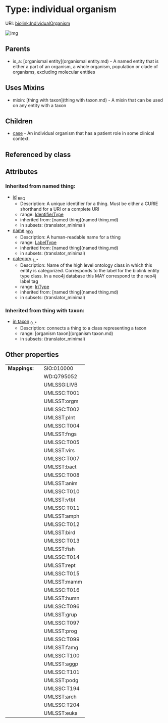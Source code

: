 
# Type: individual organism




URI: [biolink:IndividualOrganism](https://w3id.org/biolink/vocab/IndividualOrganism)


![img](http://yuml.me/diagram/nofunky;dir:TB/class/\[OrganismTaxon]<in%20taxon%200..*-%20\[IndividualOrganism|id(i):identifier_type;name(i):label_type;category(i):iri_type%20%2B],%20\[IndividualOrganism]uses%20-.->\[ThingWithTaxon],%20\[IndividualOrganism]^-\[Case],%20\[OrganismalEntity]^-\[IndividualOrganism])

## Parents

 *  is_a: [organismal entity](organismal entity.md) - A named entity that is either a part of an organism, a whole organism, population or clade of organisms, excluding molecular entities

## Uses Mixins

 *  mixin: [thing with taxon](thing with taxon.md) - A mixin that can be used on any entity with a taxon

## Children

 * [case](case.md) - An individual organism that has a patient role in some clinical context.

## Referenced by class


## Attributes


### Inherited from named thing:

 * [id](id.md)  <sub>REQ</sub>
    * Description: A unique identifier for a thing. Must be either a CURIE shorthand for a URI or a complete URI
    * range: [IdentifierType](type/IdentifierType.md)
    * inherited from: [named thing](named thing.md)
    * in subsets: (translator_minimal)
 * [name](name.md)  <sub>REQ</sub>
    * Description: A human-readable name for a thing
    * range: [LabelType](type/LabelType.md)
    * inherited from: [named thing](named thing.md)
    * in subsets: (translator_minimal)
 * [category](category.md)  <sub>1..*</sub>
    * Description: Name of the high level ontology class in which this entity is categorized. Corresponds to the label for the biolink entity type class. In a neo4j database this MAY correspond to the neo4j label tag
    * range: [IriType](type/IriType.md)
    * inherited from: [named thing](named thing.md)
    * in subsets: (translator_minimal)

### Inherited from thing with taxon:

 * [in taxon](in_taxon.md)  <sub>0..*</sub>
    * Description: connects a thing to a class representing a taxon
    * range: [organism taxon](organism taxon.md)
    * in subsets: (translator_minimal)

## Other properties

|  |  |  |
| --- | --- | --- |
| **Mappings:** | | SIO:010000 |
|  | | WD:Q795052 |
|  | | UMLSSG:LIVB |
|  | | UMLSSC:T001 |
|  | | UMLSST:orgm |
|  | | UMLSSC:T002 |
|  | | UMLSST:plnt |
|  | | UMLSSC:T004 |
|  | | UMLSST:fngs |
|  | | UMLSSC:T005 |
|  | | UMLSST:virs |
|  | | UMLSSC:T007 |
|  | | UMLSST:bact |
|  | | UMLSSC:T008 |
|  | | UMLSST:anim |
|  | | UMLSSC:T010 |
|  | | UMLSST:vtbt |
|  | | UMLSSC:T011 |
|  | | UMLSST:amph |
|  | | UMLSSC:T012 |
|  | | UMLSST:bird |
|  | | UMLSSC:T013 |
|  | | UMLSST:fish |
|  | | UMLSSC:T014 |
|  | | UMLSST:rept |
|  | | UMLSSC:T015 |
|  | | UMLSST:mamm |
|  | | UMLSSC:T016 |
|  | | UMLSST:humn |
|  | | UMLSSC:T096 |
|  | | UMLSST:grup |
|  | | UMLSSC:T097 |
|  | | UMLSST:prog |
|  | | UMLSSC:T099 |
|  | | UMLSST:famg |
|  | | UMLSSC:T100 |
|  | | UMLSST:aggp |
|  | | UMLSSC:T101 |
|  | | UMLSST:podg |
|  | | UMLSSC:T194 |
|  | | UMLSST:arch |
|  | | UMLSSC:T204 |
|  | | UMLSST:euka |

